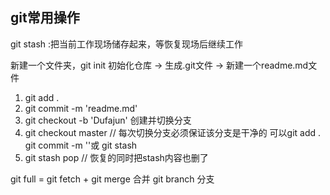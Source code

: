 ## git常用操作
 git stash :把当前工作现场储存起来，等恢复现场后继续工作

 新建一个文件夹，git init 初始化仓库 -> 生成.git文件 -> 新建一个readme.md文件
 1. git add .
 2. git commit -m 'readme.md'
 3. git checkout -b 'Dufajun' 创建并切换分支
 4. git checkout master // 每次切换分支必须保证该分支是干净的 可以git add . git     commit -m ''或 git stash
 5. git stash pop // 恢复的同时把stash内容也删了

 git full = git fetch + git merge 合并
 git branch 分支